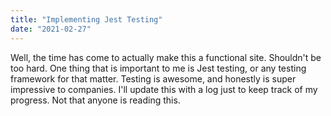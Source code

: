 ```yaml
---
title: "Implementing Jest Testing"
date: "2021-02-27"
---
```


Well, the time has come to actually make this a functional site. Shouldn't be too hard. One thing that is important to me
is Jest testing, or any testing framework for that matter. Testing is awesome, and honestly is super impressive to companies.
I'll update this with a log just to keep track of my progress. Not that anyone is reading this.